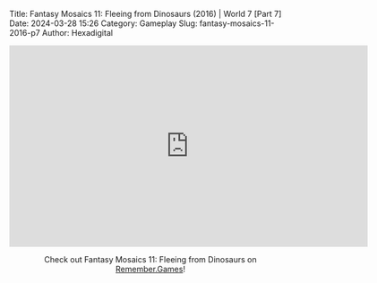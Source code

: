 Title: Fantasy Mosaics 11: Fleeing from Dinosaurs (2016) | World 7 [Part 7]
Date: 2024-03-28 15:26
Category: Gameplay
Slug: fantasy-mosaics-11-2016-p7
Author: Hexadigital

<center><iframe src="https://www.youtube.com/embed/oxGfY6J-0xk?feature=oembed" allow="accelerometer; autoplay; encrypted-media; gyroscope; picture-in-picture" width="640" height="360" frameborder="0"></iframe>

Check out Fantasy Mosaics 11: Fleeing from Dinosaurs on [Remember.Games](https://remember.games/game/8363/fantasy-mosaics-11-fleeing-from-dinosaurs/)!</center>